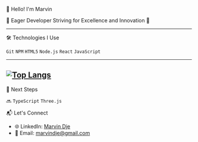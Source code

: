 👋 Hello! I'm Marvin

🌟 Eager Developer Striving for Excellence and Innovation 🌟

---

🛠️ Technologies I Use

`Git` `NPM` `HTML5` `Node.js` `React` `JavaScript`

---
[![Top Langs](https://github-readme-stats.vercel.app/api/top-langs/?username=Marvindje&layout=compact&cache_seconds=1800)](https://github.com/anuraghazra/github-readme-stats)
---

🌟 Next Steps

🔜 `TypeScript` `Three.js`


📬 Let's Connect

- 🌐 LinkedIn: [Marvin Dje](https://www.linkedin.com/in/marvin-dje-104894275/)
- 📧 Email: [marvindje@gmail.com](mailto:marvindje@gmail.com)
